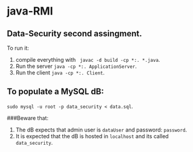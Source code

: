 # java-RMI

## Data-Security second assingment.
To run it:
1. compile everything with ` javac -d build -cp *:. *.java`.
2. Run the server `java -cp *:. ApplicationServer`.
3. Run the client `java -cp *:. Client`.

## To populate a MySQL dB:
`sudo mysql -u root -p data_security < data.sql`.

###Beware that:
1. The dB expects that admin user is `dataUser` and password: `password`.
2. It is expected that the dB is hosted in `localhost` and its called `data_security`.
